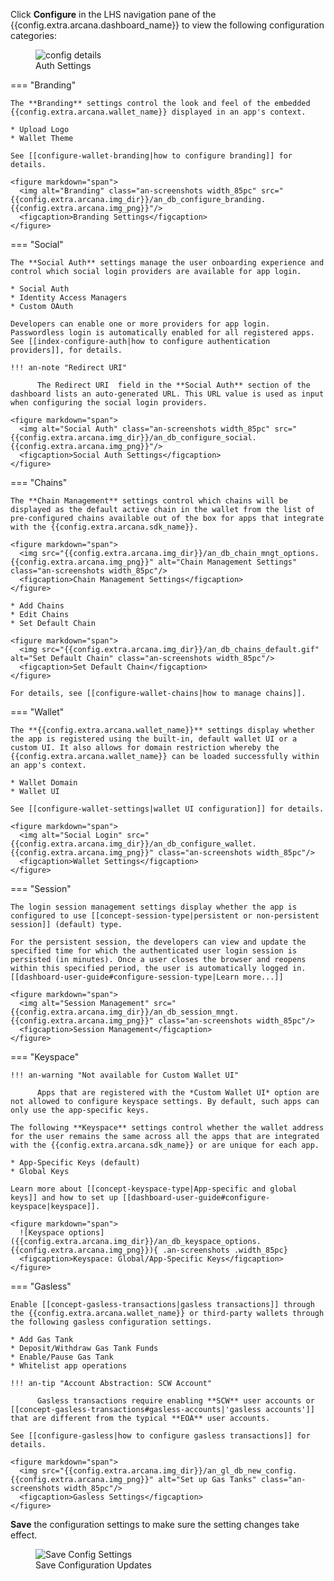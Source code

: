 Click **Configure** in the LHS navigation pane of the {{config.extra.arcana.dashboard_name}} to view the following configuration categories:

<figure markdown="span">
  <img class="an-screenshots width_85pc" src="{{config.extra.arcana.img_dir}}/an_db_configure_details.{{config.extra.arcana.img_png}}" alt="config details"/>
  <figcaption>Auth Settings</figcaption>
</figure>

=== "Branding"

    The **Branding** settings control the look and feel of the embedded {{config.extra.arcana.wallet_name}} displayed in an app's context.

    * Upload Logo
    * Wallet Theme

    See [[configure-wallet-branding|how to configure branding]] for details.
    
    <figure markdown="span">
      <img alt="Branding" class="an-screenshots width_85pc" src="{{config.extra.arcana.img_dir}}/an_db_configure_branding.{{config.extra.arcana.img_png}}"/>
      <figcaption>Branding Settings</figcaption>
    </figure>

=== "Social"

    The **Social Auth** settings manage the user onboarding experience and control which social login providers are available for app login. 

    * Social Auth
    * Identity Access Managers
    * Custom OAuth

    Developers can enable one or more providers for app login. Passwordless login is automatically enabled for all registered apps. See [[index-configure-auth|how to configure authentication providers]], for details.

    !!! an-note "Redirect URI"
           
          The Redirect URI  field in the **Social Auth** section of the dashboard lists an auto-generated URL. This URL value is used as input when configuring the social login providers.

    <figure markdown="span">
      <img alt="Social Auth" class="an-screenshots width_85pc" src="{{config.extra.arcana.img_dir}}/an_db_configure_social.{{config.extra.arcana.img_png}}"/>
      <figcaption>Social Auth Settings</figcaption>
    </figure>         

=== "Chains"

    The **Chain Management** settings control which chains will be displayed as the default active chain in the wallet from the list of pre-configured chains available out of the box for apps that integrate with the {{config.extra.arcana.sdk_name}}.

    <figure markdown="span">
      <img src="{{config.extra.arcana.img_dir}}/an_db_chain_mngt_options.{{config.extra.arcana.img_png}}" alt="Chain Management Settings" class="an-screenshots width_85pc"/>
      <figcaption>Chain Management Settings</figcaption>
    </figure>

    * Add Chains
    * Edit Chains
    * Set Default Chain

    <figure markdown="span">    
      <img src="{{config.extra.arcana.img_dir}}/an_db_chains_default.gif" alt="Set Default Chain" class="an-screenshots width_85pc"/>
      <figcaption>Set Default Chain</figcaption>
    </figure>

    For details, see [[configure-wallet-chains|how to manage chains]].

=== "Wallet"

    The **{{config.extra.arcana.wallet_name}}** settings display whether the app is registered using the built-in, default wallet UI or a custom UI. It also allows for domain restriction whereby the {{config.extra.arcana.wallet_name}} can be loaded successfully within an app's context.

    * Wallet Domain
    * Wallet UI

    See [[configure-wallet-settings|wallet UI configuration]] for details.
    
    <figure markdown="span">
      <img alt="Social Login" src="{{config.extra.arcana.img_dir}}/an_db_configure_wallet.{{config.extra.arcana.img_png}}" class="an-screenshots width_85pc"/>
      <figcaption>Wallet Settings</figcaption>
    </figure>

=== "Session"

    The login session management settings display whether the app is configured to use [[concept-session-type|persistent or non-persistent session]] (default) type. 
    
    For the persistent session, the developers can view and update the specified time for which the authenticated user login session is persisted (in minutes). Once a user closes the browser and reopens within this specified period, the user is automatically logged in. [[dashboard-user-guide#configure-session-type|Learn more...]]
    
    <figure markdown="span">
      <img alt="Session Management" src="{{config.extra.arcana.img_dir}}/an_db_session_mngt.{{config.extra.arcana.img_png}}" class="an-screenshots width_85pc"/>
      <figcaption>Session Management</figcaption>
    </figure>


=== "Keyspace"

    !!! an-warning "Not available for Custom Wallet UI"

          Apps that are registered with the *Custom Wallet UI* option are not allowed to configure keyspace settings. By default, such apps can only use the app-specific keys. 

    The following **Keyspace** settings control whether the wallet address for the user remains the same across all the apps that are integrated with the {{config.extra.arcana.sdk_name}} or are unique for each app. 

    * App-Specific Keys (default)
    * Global Keys

    Learn more about [[concept-keyspace-type|App-specific and global keys]] and how to set up [[dashboard-user-guide#configure-keyspace|keyspace]].

    <figure markdown="span">
      ![Keyspace options]({{config.extra.arcana.img_dir}}/an_db_keyspace_options.{{config.extra.arcana.img_png}}){ .an-screenshots .width_85pc}
      <figcaption>Keyspace: Global/App-Specific Keys</figcaption>
    </figure>

=== "Gasless"

    Enable [[concept-gasless-transactions|gasless transactions]] through the {{config.extra.arcana.wallet_name}} or third-party wallets through the following gasless configuration settings.  

    * Add Gas Tank
    * Deposit/Withdraw Gas Tank Funds
    * Enable/Pause Gas Tank
    * Whitelist app operations

    !!! an-tip "Account Abstraction: SCW Account"

          Gasless transactions require enabling **SCW** user accounts or [[concept-gasless-transactions#gasless-accounts|'gasless accounts']] that are different from the typical **EOA** user accounts.
    
    See [[configure-gasless|how to configure gasless transactions]] for details.

    <figure markdown="span">
      <img src="{{config.extra.arcana.img_dir}}/an_gl_db_new_config.{{config.extra.arcana.img_png}}" alt="Set up Gas Tanks" class="an-screenshots width_85pc"/>
      <figcaption>Gasless Settings</figcaption>
    </figure>

**Save** the configuration settings to make sure the setting changes take effect.

<figure markdown="span">
  <img src="{{config.extra.arcana.img_dir}}/an_db_save_config_settings.{{config.extra.arcana.img_png}}" alt="Save Config Settings" class="an-screenshots width_85pc"/>
  <figcaption>Save Configuration Updates</figcaption>
</figure>